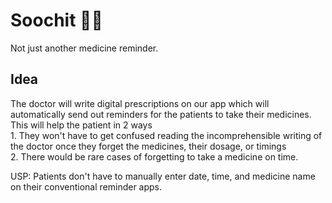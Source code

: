 # Soochit 👩‍⚕️

Not just another medicine reminder.

## Idea

The doctor will write digital prescriptions on our app which will automatically send out reminders for the patients to take their medicines. This will help the patient in 2 ways <br> 1. They won't have to get confused reading the incomprehensible writing of the doctor once they forget the medicines, their dosage, or timings <br> 2. There would be rare cases of forgetting to take a medicine on time.

USP: Patients don't have to manually enter date, time, and medicine name on their conventional reminder apps.

